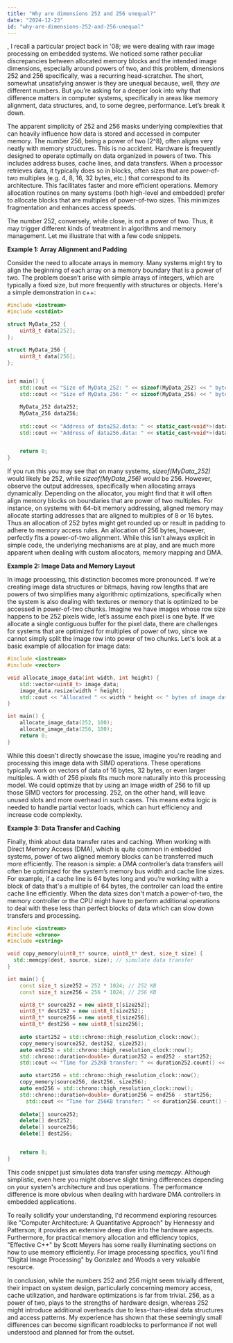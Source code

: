 ```yaml
---
title: "Why are dimensions 252 and 256 unequal?"
date: "2024-12-23"
id: "why-are-dimensions-252-and-256-unequal"
---
```


,  I recall a particular project back in '08; we were dealing with raw image processing on embedded systems. We noticed some rather peculiar discrepancies between allocated memory blocks and the intended image dimensions, especially around powers of two, and this problem, dimensions 252 and 256 specifically, was a recurring head-scratcher. The short, somewhat unsatisfying answer is they are unequal because, well, they *are* different numbers. But you’re asking for a deeper look into *why* that difference matters in computer systems, specifically in areas like memory alignment, data structures, and, to some degree, performance. Let’s break it down.

The apparent simplicity of 252 and 256 masks underlying complexities that can heavily influence how data is stored and accessed in computer memory. The number 256, being a power of two (2^8), often aligns very neatly with memory structures. This is no accident. Hardware is frequently designed to operate optimally on data organized in powers of two. This includes address buses, cache lines, and data transfers. When a processor retrieves data, it typically does so in blocks, often sizes that are power-of-two multiples (e.g. 4, 8, 16, 32 bytes, etc.) that correspond to its architecture. This facilitates faster and more efficient operations. Memory allocation routines on many systems (both high-level and embedded) prefer to allocate blocks that are multiples of power-of-two sizes. This minimizes fragmentation and enhances access speeds.

The number 252, conversely, while close, is not a power of two. Thus, it may trigger different kinds of treatment in algorithms and memory management. Let me illustrate that with a few code snippets.

**Example 1: Array Alignment and Padding**

Consider the need to allocate arrays in memory. Many systems might try to align the beginning of each array on a memory boundary that is a power of two. The problem doesn’t arise with simple arrays of integers, which are typically a fixed size, but more frequently with structures or objects. Here's a simple demonstration in c++:

```c++
#include <iostream>
#include <cstdint>

struct MyData_252 {
    uint8_t data[252];
};

struct MyData_256 {
    uint8_t data[256];
};


int main() {
    std::cout << "Size of MyData_252: " << sizeof(MyData_252) << " bytes" << std::endl;
    std::cout << "Size of MyData_256: " << sizeof(MyData_256) << " bytes" << std::endl;

    MyData_252 data252;
    MyData_256 data256;
    
    std::cout << "Address of data252.data: " << static_cast<void*>(data252.data) << std::endl;
    std::cout << "Address of data256.data: " << static_cast<void*>(data256.data) << std::endl;


    return 0;
}
```
If you run this you may see that on many systems, *sizeof(MyData_252)* would likely be 252, while *sizeof(MyData_256)* would be 256. However, observe the output addresses, specifically when allocating arrays dynamically. Depending on the allocator, you might find that it will often align memory blocks on boundaries that are power of two multiples. For instance, on systems with 64-bit memory addressing, aligned memory may allocate starting addresses that are aligned to multiples of 8 or 16 bytes. Thus an allocation of 252 bytes might get rounded up or result in padding to adhere to memory access rules. An allocation of 256 bytes, however, perfectly fits a power-of-two alignment. While this isn't always explicit in simple code, the underlying mechanisms are at play, and are much more apparent when dealing with custom allocators, memory mapping and DMA.

**Example 2: Image Data and Memory Layout**

In image processing, this distinction becomes more pronounced. If we’re creating image data structures or bitmaps, having row lengths that are powers of two simplifies many algorithmic optimizations, specifically when the system is also dealing with textures or memory that is optimized to be accessed in power-of-two chunks. Imagine we have images whose row size happens to be 252 pixels wide, let’s assume each pixel is one byte. If we allocate a single contiguous buffer for the pixel data, there are challenges for systems that are optimized for multiples of power of two, since we cannot simply split the image row into power of two chunks. Let's look at a basic example of allocation for image data:

```c++
#include <iostream>
#include <vector>

void allocate_image_data(int width, int height) {
    std::vector<uint8_t> image_data;
    image_data.resize(width * height);
    std::cout << "Allocated " << width * height << " bytes of image data" << std::endl;
}

int main() {
    allocate_image_data(252, 100);
    allocate_image_data(256, 100);
    return 0;
}
```
While this doesn't directly showcase the issue, imagine you're reading and processing this image data with SIMD operations. These operations typically work on vectors of data of 16 bytes, 32 bytes, or even larger multiples. A width of 256 pixels fits much more naturally into this processing model. We could optimize that by using an image width of 256 to fill up those SIMD vectors for processing. 252, on the other hand, will leave unused slots and more overhead in such cases. This means extra logic is needed to handle partial vector loads, which can hurt efficiency and increase code complexity.

**Example 3: Data Transfer and Caching**

Finally, think about data transfer rates and caching. When working with Direct Memory Access (DMA), which is quite common in embedded systems, power of two aligned memory blocks can be transferred much more efficiently. The reason is simple: a DMA controller’s data transfers will often be optimized for the system’s memory bus width and cache line sizes. For example, if a cache line is 64 bytes long and you’re working with a block of data that's a multiple of 64 bytes, the controller can load the entire cache line efficiently. When the data sizes don't match a power-of-two, the memory controller or the CPU might have to perform additional operations to deal with these less than perfect blocks of data which can slow down transfers and processing.

```c++
#include <iostream>
#include <chrono>
#include <cstring>

void copy_memory(uint8_t* source, uint8_t* dest, size_t size) {
  std::memcpy(dest, source, size); // simulate data transfer
}

int main() {
    const size_t size252 = 252 * 1024; // 252 KB
    const size_t size256 = 256 * 1024; // 256 KB

    uint8_t* source252 = new uint8_t[size252];
    uint8_t* dest252 = new uint8_t[size252];
    uint8_t* source256 = new uint8_t[size256];
    uint8_t* dest256 = new uint8_t[size256];
    
    auto start252 = std::chrono::high_resolution_clock::now();
    copy_memory(source252, dest252, size252);
    auto end252 = std::chrono::high_resolution_clock::now();
    std::chrono::duration<double> duration252 = end252 - start252;
    std::cout << "Time for 252KB transfer: " << duration252.count() << " seconds" << std::endl;

    auto start256 = std::chrono::high_resolution_clock::now();
    copy_memory(source256, dest256, size256);
    auto end256 = std::chrono::high_resolution_clock::now();
    std::chrono::duration<double> duration256 = end256 - start256;
      std::cout << "Time for 256KB transfer: " << duration256.count() << " seconds" << std::endl;
    
    delete[] source252;
    delete[] dest252;
    delete[] source256;
    delete[] dest256;


    return 0;
}
```

This code snippet just simulates data transfer using *memcpy*. Although simplistic, even here you might observe slight timing differences depending on your system's architecture and bus operations. The performance difference is more obvious when dealing with hardware DMA controllers in embedded applications.

To really solidify your understanding, I'd recommend exploring resources like "Computer Architecture: A Quantitative Approach" by Hennessy and Patterson; it provides an extensive deep dive into the hardware aspects. Furthermore, for practical memory allocation and efficiency topics, "Effective C++" by Scott Meyers has some really illuminating sections on how to use memory efficiently. For image processing specifics, you'll find "Digital Image Processing" by Gonzalez and Woods a very valuable resource.

In conclusion, while the numbers 252 and 256 might seem trivially different, their impact on system design, particularly concerning memory access, cache utilization, and hardware optimizations is far from trivial. 256, as a power of two, plays to the strengths of hardware design, whereas 252 might introduce additional overheads due to less-than-ideal data structures and access patterns. My experience has shown that these seemingly small differences can become significant roadblocks to performance if not well understood and planned for from the outset.

